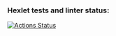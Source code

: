 ### Hexlet tests and linter status:
[![Actions Status](https://github.com/Filosoff78/typescript-project-81/actions/workflows/hexlet-check.yml/badge.svg)](https://github.com/Filosoff78/typescript-project-81/actions)